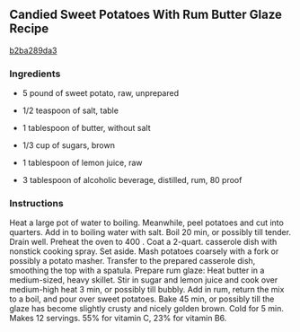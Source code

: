 ## Candied Sweet Potatoes With Rum Butter Glaze Recipe

[b2ba289da3](http://cookeatshare.com/recipes/candied-sweet-potatoes-with-rum-butter-glaze-98651)

### Ingredients

 - 5 pound of sweet potato, raw, unprepared

 - 1/2 teaspoon of salt, table

 - 1 tablespoon of butter, without salt

 - 1/3 cup of sugars, brown

 - 1 tablespoon of lemon juice, raw

 - 3 tablespoon of alcoholic beverage, distilled, rum, 80 proof

### Instructions

Heat a large pot of water to boiling. Meanwhile, peel potatoes and cut into quarters. Add in to boiling water with salt. Boil 20 min, or possibly till tender. Drain well. Preheat the oven to 400 . Coat a 2-quart. casserole dish with nonstick cooking spray. Set aside. Mash potatoes coarsely with a fork or possibly a potato masher. Transfer to the prepared casserole dish, smoothing the top with a spatula. Prepare rum glaze: Heat butter in a medium-sized, heavy skillet. Stir in sugar and lemon juice and cook over medium-high heat 3 min, or possibly till bubbly. Add in rum, return the mix to a boil, and pour over sweet potatoes. Bake 45 min, or possibly till the glaze has become slightly crusty and nicely golden brown. Cold for 5 min. Makes 12 servings. 55% for vitamin C, 23% for vitamin B6.